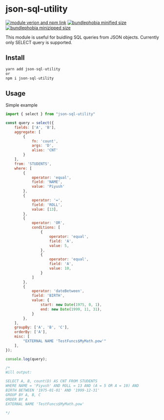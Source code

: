 # json-sql-utility

[![module verion and npm link][npm]][npm-url]
[![bundlephobia minified size][size-min]][bundlephobia-url]
[![bundlephobia minizipped size][size-minzip]][bundlephobia-url]

This module is useful for buidling SQL queries from JSON objects.
Currently only SELECT query is supported.

## Install
```javascript
yarn add json-sql-utility
or
npm i json-sql-utility
```

## Usage
Simple example

```javascript
import { select } from "json-sql-utility"

const query = select({
    fields: ['A', 'B'],
    aggregate: [ 
        {
            fn: 'count',
            args: 'D',
            alias: 'CNT'
        }
    ],
    from: 'STUDENTS',
    where: [
        {
            operator: 'equal',
            field: 'NAME',
            value: 'Piyush'
        },
        {
            operator: '=',
            field: 'ROLL',
            value: [13],
        },
        {
            operator: 'OR',
            conditions: [
                {
                    operator: 'equal',
                    field: 'A',
                    value: 5,
                },
                {
                    operator: 'equal',
                    field: 'A',
                    value: 10,
                }
            ]
        },
        {
            operator: 'dateBetween',
            field: 'BIRTH',
            value: {
                start: new Date(1975, 0, 1),
                end: new Date(1999, 11, 31),
            }
        },
    ],
    groupBy: ['A', 'B', 'C'],
    orderBy: ['A'],
    misc: [
        "EXTERNAL NAME 'TestFuncs$MyMath.pow'"
    ],
});

console.log(query);

/*
Will output:

SELECT A, B, count(D) AS CNT FROM STUDENTS
WHERE NAME = 'Piyush' AND ROLL = 13 AND (A = 5 OR A = 10) AND 
BIRTH BETWEEN '1975-01-01' AND '1999-12-31'
GROUP BY A, B, C
ORDER BY A
EXTERNAL NAME 'TestFuncs$MyMath.pow'

*/
```


[npm]: https://img.shields.io/npm/v/json-sql-utility.svg
[npm-url]: https://www.npmjs.com/package/json-sql-utility
[size-min]: https://img.shields.io/bundlephobia/min/json-sql-utility
[size-minzip]: https://img.shields.io/bundlephobia/minzip/json-sql-utility
[bundlephobia-url]: https://bundlephobia.com/result?p=json-sql-utility
